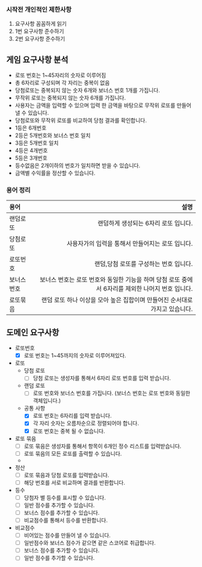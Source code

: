 ### 시작전 개인적인 제한사항

1. 요구사항 꼼꼼하게 읽기
2. 1번 요구사항 준수하기
3. 2번 요구사항 준수하기

## 게임 요구사항 분석

- 로또 번호는 1~45자리의 숫자로 이루어짐
- 총 6자리로 구성되며 각 자리는 중복이 없음
- 당첨로또는 중복되지 않는 숫자 6개와 보너스 번호 1개를 가집니다.
- 무작위 로또는 중복되지 않는 숫자 6개를 가집니다.
- 사용자는 금액을 입력할 수 있으며 입력 한 금액을 바탕으로 무작위 로또를 만들어 낼 수 있습니다.
- 당첨로또와 무작위 로또를 비교하여 당첨 결과를 확인합니다.
- 1등은 6개번호
- 2등은 5개번호와 보너스 번호 일치
- 3등은 5개번호 일치
- 4등은 4개번호
- 5등은 3개번호
- 등수없음은 2개이하의 번호가 일치하면 받을 수 있습니다.
- 금액별 수익률을 정산할 수 있습니다.

### 용어 정리

| 용어   |                                                        설명 |      
|:-----|----------------------------------------------------------:|
| 랜덤로또 |                                     랜덤하게 생성되는 6자리 로또 입니다. | 
| 당첨로또 |                               사용자가의 입력을 통해서 만들어지는 로또 입니다. | 
| 로또번호 |                                    랜덤,당첨 로또를 구성하는 번호 입니다. | 
| 보너스번호 |  보너스 번호는 로또 번호와 동일한 기능을 하며 당첨 로또 중에서 6자리를 제외한 나머지 번호 입니다. |
| 로또묶음 |               랜덤 로또 하나 이상을 모아 높은 집합이며 만들어진 순서대로 가지고 있습니다. |

## 도메인 요구사항

- 로또번호
    - [x] 로또 번호는 1~45까지의 숫자로 이루어져있다.
- 로또
    - 당첨 로또
        - [ ] 당첨 로또는 생성자를 통해서 6자리 로또 번호를 입력 받습니다.
    - 랜덤 로또
        - [ ] 로또 번호와 보너스 번호를 가집니다. (보너스 번호는 로또 번호와 동일한 객체입니다.)
    - 공통 사항
        - [x] 로또 번호는 6자리를 입력 받습니다.
        - [x] 각 자리 숫자는 오름차순으로 정렬되어야 합니다.
        - [x] 로또 번호는 중복 될 수 없습니다.
- 로또 묶음
    - [ ] 로또 묶음은 생성자를 통해서 항목이 6개인 정수 리스트를 입력받습니다.
    - [ ] 로또 묶음의 모든 로또를 출력할 수 있습니다.
    -
- 정산
    - [ ] 로또 묶음과 당첨 로또를 입력받습니다.
    - [ ] 해당 번호를 서로 비교하며 결과를 반환합니다.
- 등수
    - [ ] 당첨자 별 등수를 표시할 수 있습니다.
    - [ ] 일반 점수를 추가할 수 있습니다.
    - [ ] 보너스 점수를 추가할 수 있습니다.
    - [ ] 비교점수를 통해서 등수를 반환합니다.
- 비교점수
    - [ ] 비어있는 점수를 만들어 낼 수 있습니다.
    - [ ] 일반점수와 보너스 점수가 같으면 같은 스코어로 취급합니다.
    - [ ] 보너스 점수를 추가할 수 있습니다.
    - [ ] 일반 점수를 추가할 수 있습니다.